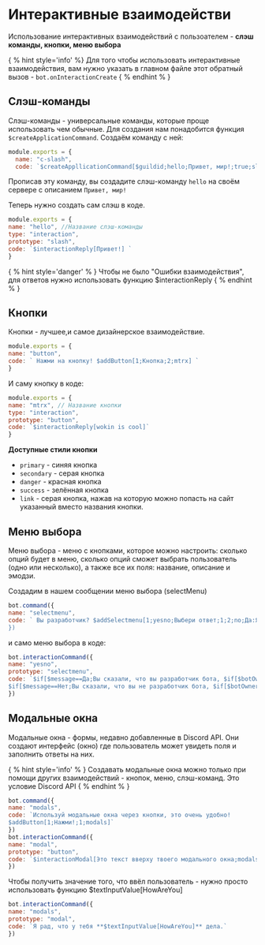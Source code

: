 # Интерактивные взаимодействи
Использование интерактивных взаимодействий с пользоателем - **слэш команды, кнопки, меню выбора**


{ % hint style='info' %} Для того чтобы использовать интерактивные взаимодействия, вам нужнo указать в главном файле этот обратный вызов - `bot.onInteractionCreate` { % endhint % }
 

## Слэш-команды
Слэш-команды - универсальные команды, которые проще использовать чем обычные. Для создания нам понадобится функция `$createApplicationCommand`.
Создаём команду с ней: 
```js
module.exports = {
  name: "c-slash",
  code: `$createAppllicationCommand[$guildid;hello;Привет, мир!;true;slash]`
```
Прописав эту команду, вы создадите слэш-команду `hello` на своём сервере с описанием `Привет, мир!`

Теперь нужно создать сам слэш в коде. 
```js
module.exports = {
name: "hello", //Название слэш-команды
type: "interaction", 
prototype: "slash",
code: `$interactionReply[Привет!] `
}
```

{ % hint style='danger' % } Чтобы не было "Ошибки взаимодействия", для ответов нужно использовать функцию $interactionReply { % endhint % }

## Кнопки

Кнопки - лучшее,и самое дизайнерское взаимодействие.
```js
module.exports = {
name: "button",
code: ` Нажми на кнопку! $addButton[1;Кнопка;2;mtrx] `
}
```
И саму кнопку в коде:
```js
module.exports = {
name: "mtrx", // Название кнопки
type: "interaction",
prototype: "button",
code: `$interactionReply[wokin is cool]`
}
```
**Доступные стили кнопки**
* `primary` - синяя кнопка
* `secondary` - серая кнопка
* `danger` - красная кнопка 
* `success` - зелённая кнопка
* `link` - серая кнопка, нажав на которую можно попасть на сайт указанный вместо названия кнопки.


## Меню выбора 
Меню выбора - меню с кнопками, которое можно настроить: cколько опций будет в меню, сколько опций сможет выбрать пользователь (одно или несколько), а также все их поля: название, описание и эмодзи.

Cоздадим в нашем сообщении меню выбора (selectMenu)
```javascript
bot.command({
name: "selectmenu",
code: ` Вы разработчик? $addSelectmenu[1;yesno;Выбери ответ;1;2;no;Да:Я разработчик бота $userTag[$clientID]:1:no;Нет:Я не разработчик этого бота:2:no] 
})
```
и само меню выбора в коде:
```javascript
bot.interactionCommand({
name: "yesno",
prototype: "selectmenu",
code: `$if[$message==Да;Вы сказали, что вы разработчик бота, $if[$botOwnerID==$authorID;и не соврали;и вы соврали];]
$if[$message==Нет;Вы сказали, что вы не разработчик бота, $if[$botOwnerID==$authorID;и вы соврали;и вы не соврали];]`
})
```

## Mодальные окна
Модальные окна - формы, недавно добавленные в Discord API. Они создают интерфейс (окно) где пользователь может увидеть поля и заполнить ответы на них.

{ % hint style='info' % } Создавать модальные окна можно только при помощи других взаимодействий - кнопок, меню, слэш-команд. Это условие Discord API { % endhint % }
```javascript
bot.command({
name: "modals",
code: `Используй модальные окна через кнопки, это очень удобно! 
$addButton[1;Нажми!;1;modals]`
})
bot.interactionCommand({
name: "modal",
prototype: "button",
code: `$interactionModal[Это текст вверху твоего модального окна;modals;{actionRow:{textInput:Привет! Как у тебя дела?:1:yes:Ну же, напиши!:0:4000:HowAreYou}}]`
})
```
Чтобы получить значение того, что ввёл пользователь - нужно просто использовать функцию $textInputValue[HowAreYou]
```javascript
bot.interactionCommand({
name: "modals",
prototype: "modal",
code: `Я рад, что у тебя **$textInputValue[HowAreYou]** дела.`
})
```
